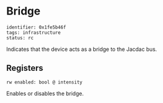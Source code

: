 # Bridge

    identifier: 0x1fe5b46f
    tags: infrastructure
    status: rc

Indicates that the device acts as a bridge to the Jacdac bus.

## Registers

    rw enabled: bool @ intensity

Enables or disables the bridge.
